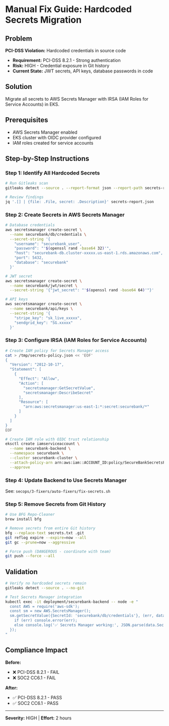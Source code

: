 # Manual Fix Guide: Hardcoded Secrets Migration

## Problem

**PCI-DSS Violation:** Hardcoded credentials in source code
- **Requirement:** PCI-DSS 8.2.1 - Strong authentication
- **Risk:** HIGH - Credential exposure in Git history
- **Current State:** JWT secrets, API keys, database passwords in code

## Solution

Migrate all secrets to AWS Secrets Manager with IRSA (IAM Roles for Service Accounts) in EKS.

## Prerequisites

- AWS Secrets Manager enabled
- EKS cluster with OIDC provider configured
- IAM roles created for service accounts

## Step-by-Step Instructions

### Step 1: Identify All Hardcoded Secrets

```bash
# Run Gitleaks scan
gitleaks detect --source . --report-format json --report-path secrets-report.json

# Review findings
jq '.[] | {file: .File, secret: .Description}' secrets-report.json
```

### Step 2: Create Secrets in AWS Secrets Manager

```bash
# Database credentials
aws secretsmanager create-secret \
  --name securebank/db/credentials \
  --secret-string '{
    "username": "securebank_user",
    "password": "'$(openssl rand -base64 32)'",
    "host": "securebank-db.cluster-xxxxx.us-east-1.rds.amazonaws.com",
    "port": 5432,
    "database": "securebank"
  }'

# JWT secret
aws secretsmanager create-secret \
  --name securebank/jwt/secret \
  --secret-string '{"jwt_secret": "'$(openssl rand -base64 64)'"}'

# API keys
aws secretsmanager create-secret \
  --name securebank/api/keys \
  --secret-string '{
    "stripe_key": "sk_live_xxxxx",
    "sendgrid_key": "SG.xxxxx"
  }'
```

### Step 3: Configure IRSA (IAM Roles for Service Accounts)

```bash
# Create IAM policy for Secrets Manager access
cat > /tmp/secrets-policy.json << 'EOF'
{
  "Version": "2012-10-17",
  "Statement": [
    {
      "Effect": "Allow",
      "Action": [
        "secretsmanager:GetSecretValue",
        "secretsmanager:DescribeSecret"
      ],
      "Resource": [
        "arn:aws:secretsmanager:us-east-1:*:secret:securebank/*"
      ]
    }
  ]
}
EOF

# Create IAM role with OIDC trust relationship
eksctl create iamserviceaccount \
  --name securebank-backend \
  --namespace securebank \
  --cluster securebank-cluster \
  --attach-policy-arn arn:aws:iam::ACCOUNT_ID:policy/SecureBankSecretsPolicy \
  --approve
```

### Step 4: Update Backend to Use Secrets Manager

See: `secops/3-fixers/auto-fixers/fix-secrets.sh`

### Step 5: Remove Secrets from Git History

```bash
# Use BFG Repo-Cleaner
brew install bfg

# Remove secrets from entire Git history
bfg --replace-text secrets.txt .git
git reflog expire --expire=now --all
git gc --prune=now --aggressive

# Force push (DANGEROUS - coordinate with team)
git push --force --all
```

## Validation

```bash
# Verify no hardcoded secrets remain
gitleaks detect --source . --no-git

# Test Secrets Manager integration
kubectl exec -it deployment/securebank-backend -- node -e "
  const AWS = require('aws-sdk');
  const sm = new AWS.SecretsManager();
  sm.getSecretValue({SecretId: 'securebank/db/credentials'}, (err, data) => {
    if (err) console.error(err);
    else console.log('✅ Secrets Manager working:', JSON.parse(data.SecretString).database);
  });
"
```

## Compliance Impact

**Before:**
- ❌ PCI-DSS 8.2.1 - FAIL
- ❌ SOC2 CC6.1 - FAIL

**After:**
- ✅ PCI-DSS 8.2.1 - PASS
- ✅ SOC2 CC6.1 - PASS

---

**Severity:** HIGH | **Effort:** 2 hours
